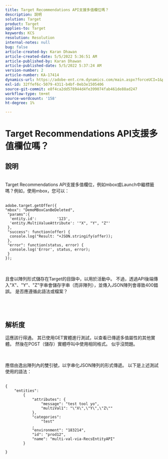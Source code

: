 ```yaml
---
title: Target Recommendations API支援多值欄位嗎？
description: 說明
solution: Target
product: Target
applies-to: Target
keywords: KCS
resolution: Resolution
internal-notes: null
bug: false
article-created-by: Karan Dhawan
article-created-date: 5/5/2022 5:36:51 AM
article-published-by: Karan Dhawan
article-published-date: 5/5/2022 5:37:24 AM
version-number: 2
article-number: KA-17414
dynamics-url: https://adobe-ent.crm.dynamics.com/main.aspx?forceUCI=1&pagetype=entityrecord&etn=knowledgearticle&id=3c966259-35cc-ec11-a7b5-6045bd00db25
exl-id: 32ffef6c-5079-4311-b4bf-0eb3e1505406
source-git-commit: e8f4ca2dd578944d4fe399074fab461de88ad247
workflow-type: tm+mt
source-wordcount: '158'
ht-degree: 1%

---
```


# Target Recommendations API支援多值欄位嗎？

## 說明

<br>Target Recommendations API支援多值欄位，例如mbox或Launch中繼標籤嗎？例如，使用mbox，您可以：<br><br>

```
adobe.target.getOffer({
"mbox": "DemoMBoxCanBeDeleted",
 "params":{
  'entity.id':         '123',   
  'entity.MultiValueAttribute': '"X", "Y", "Z"'
 },
 "success": function(offer) {
  console.log("Result: "+JSON.stringify(offer));
 },
 "error": function(status, error) {
  console.log('Error', status, error);
 }
});
```

<br><br>且會以陣列形式儲存在Target的目錄中，以用於活動中。 不過，透過API後端傳入&quot;X&quot;、&quot;Y&quot;、&quot;Z&quot;字串會儲存字串（而非陣列），並傳入JSON陣列會導致400錯誤。 是否應遵循此語法或檔案？<br><br><br><br>

## 解析度


這應該行得通。 其已使用GET實體進行測試，以查看已傳遞多值屬性的其他實體。 然後在POST（儲存）實體呼叫中使用相同格式。 似乎沒問題。




<br><br>應借由逸出陣列內的雙引號，以字串化JSON陣列的形式傳遞。 以下是上述測試使用的語法：<br><br>

```
{
    "entities":
        {
            "attributes": {
                "message": "test tool yo",
                "multiVal1": "\"X\",\"Y\",\"Z\""
            },
            "categories": 
                "test"
            ,
            "environment": "183214",
            "id": "prod12",
            "name": "multi-val-via-RecsEntityAPI"
        }
    
}
```
